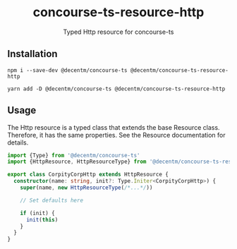 <h1 align="center">
  concourse-ts-resource-http
</h1>

<div align="center">

  Typed Http resource for concourse-ts
</div>

## Installation

`npm i --save-dev @decentm/concourse-ts @decentm/concourse-ts-resource-http`

`yarn add -D @decentm/concourse-ts @decentm/concourse-ts-resource-http`

## Usage

The Http resource is a typed class that extends the base Resource class.
Therefore, it has the same properties. See the Resource documentation for details.

```typescript
import {Type} from '@decentm/concourse-ts'
import {HttpResource, HttpResourceType} from '@decentm/concourse-ts-resource-http'

export class CorpityCorpHttp extends HttpResource {
  constructor(name: string, init?: Type.Initer<CorpityCorpHttp>) {
    super(name, new HttpResourceType(/*...*/))

    // Set defaults here

    if (init) {
      init(this)
    }
  }
}
```
